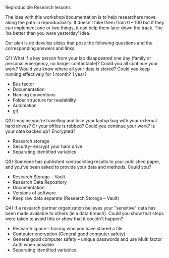 Reproducible Research lessons

The idea with this workshop/documentation is to help researchers move along the path in reproducibility. It doesn’t take them from 0 – 100 but if they can implement one or two things, it can help them later down the track. The ‘be better than you were yesterday’ idea. 

Our plan is do develop slides that pose the following questions and the corresponding answers and links.


Q1) What if a key person from your lab disappeared one day (family or personal emergency, no longer contactable)? Could you all continue your work? Would you know where all your data is stored? Could you keep running effectively for 1 month? 1 year?

* Bus factor
* Documentation
* Naming conventions
* Folder structure for readability
* Automation
* git


Q2) Imagine you're travelling and lose your laptop bag with your external hard drives? Or your office is robbed? Could you continue your work? Is your data backed up? Encrypted? 

* Research storage 
* Security- encrypt your hard drive
* Separating identified variables


Q3) Someone has published contradicting results to your published paper, and you've been asked to provide your data and methods. Could you?

* Research Storage – Vault
* Research Data Repository
* Documentation
* Versions of software
* Keep raw data separate (Research Storage – Vault)


Q4) If a research partner organization believes your "sensitive" data has been made available to others (ie a data breach). Could you show that steps were taken to avoid this or show that it couldn't happen?

* Research space – tracing who you have shared a file
* Computer encryption (General good computer safety)
* General good computer safety – unique passwords and use Multi factor Auth when possible
* Separating identified variables

